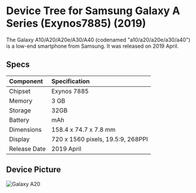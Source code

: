 # Device Tree for Samsung Galaxy A Series (Exynos7885) (2019)
The Galaxy A10/A20/A20e/A30/A40 (codenamed "a10/a20/a20e/a30/a40") is a low-end smartphone from Samsung. It was released on 2019 April.
## Specs

|        Component        |          Specification            |
| :---------------------- | :-------------------------------- |
| Chipset                 | Exynos 7885                       |
| Memory                  | 3 GB                              |
| Storage                 | 32GB                              |
| Battery                 | <differs from model> mAh          |
| Dimensions              | 158.4 x 74.7 x 7.8 mm             |
| Display                 | 720 x 1560 pixels, 19.5:9, 268PPI |
| Release Date            | 2019 April                        |

## Device Picture

![Galaxy A20](https://fdn2.gsmarena.com/vv/bigpic/samsung-galaxy-a20e.jpg "Galaxy A20e")

